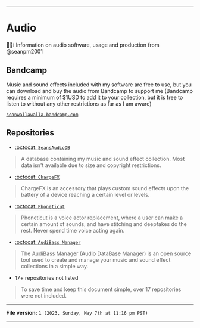 
***

# Audio

🎵️🎶️ℹ️ Information on audio software, usage and production from @seanpm2001

## Bandcamp

Music and sound effects included with my software are free to use, but you can download and buy the audio from Bandcamp to support me (Bandcamp requires a minimum of $1USD to add it to your collection, but it is free to listen to without any other restrictions as far as I am aware)

[`seanwallawalla.bandcamp.com`](https://seanwallawalla.bandcamp.com/)

## Repositories

- [:octocat: `SeansAudioDB`](https://github.com/seanpm2001/SeansAudioDB/)

> A database containing my music and sound effect collection. Most data isn't available due to size and copyright restrictions.

- [:octocat: `ChargeFX`](https://github.com/seanpm2001/ChareFX/)

> ChargeFX is an accessory that plays custom sound effects upon the battery of a device reaching a certain level or levels.

- [:octocat: `Phoneticut`](https://github.com/seanpm2001/Phoneticut/)

> Phoneticut is a voice actor replacement, where a user can make a certain amount of sounds, and have stitching and deepfakes do the rest. Never spend time voice acting again.

- [:octocat: `AudiBass Manager`](https://github.com/seanpm2001/AudiBass_Manager/)

>  The AudiBass Manager (Audio DataBase Manager) is an open source tool used to create and manage your music and sound effect collections in a simple way. 

- 17+ repositories not listed

> To save time and keep this document simple, over 17 repositories were not included.

***

**File version:** `1 (2023, Sunday, May 7th at 11:16 pm PST)`

***
